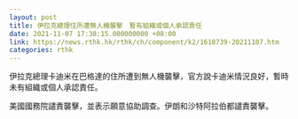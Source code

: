 ```yaml
---
layout: post
title: 伊拉克總理住所遭無人機襲擊　暫有組織或個人承認責任
date: 2021-11-07 17:38:15.000000000 +08:00
link: https://news.rthk.hk/rthk/ch/component/k2/1618739-20211107.htm
categories: rthk
---
```


伊拉克總理卡迪米在巴格達的住所遭到無人機襲擊，官方說卡迪米情況良好，暫時未有組織或個人承認責任。

美國國務院譴責襲擊，並表示願意協助調查。伊朗和沙特阿拉伯都譴責襲擊。
